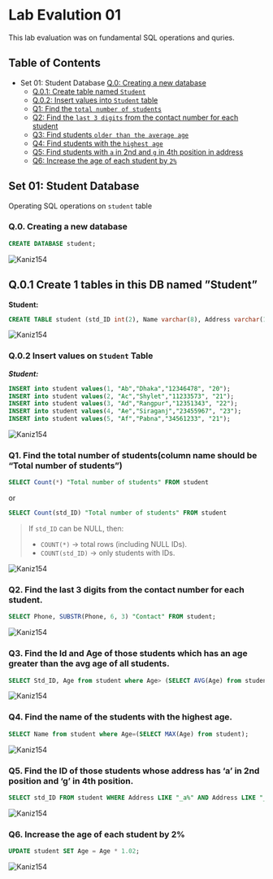 # Lab Evalution 01
This lab evaluation was on fundamental SQL operations and quries.

## Table of Contents
- Set 01: Student Database
     [Q.0: Creating a new database](#q0-creating-a-new-database)
  - [Q.0.1: Create table named `Student`](#q01-create-table-named-student)
  - [Q.0.2: Insert values into `Student` table](#q02-insert-values-on-student-table)
  - [Q1: Find the `total number of students`](#q1-find-the-total-number-of-studentscolumn-name-should-be-total-number-of-students)
  - [Q2: Find the `last 3 digits` from the contact number for each student](#q2-find-the-last-3-digits-from-the-contact-number-for-each-student)
  - [Q3: Find students `older than the average age`](#q3-find-the-id-and-age-of-those-students-which-has-an-age-greater-than-the-avg-age-of-all-students)
  - [Q4: Find students with the `highest age`](#q4-find-the-name-of-the-students-with-the-highest-age)
  - [Q5: Find students with `a` in 2nd and `g` in 4th position in address](#q5-find-the-id-of-those-students-whose-address-has-a-in-2nd-position-and-g-in-4th-position)
  - [Q6: Increase the age of each student by `2%`](#q6-increase-the-age-of-each-student-by-2)

## Set 01: Student Database
Operating SQL operations on `student` table

### Q.0. Creating a new database

```sql
CREATE DATABASE student;
```
![Kaniz154](images/1.png)
## Q.0.1 Create 1 tables in this DB named ”Student”

**Student:** 

```sql
CREATE TABLE student (std_ID int(2), Name varchar(8), Address varchar(16), Phone varchar(16), Age float(2))
```
![Kaniz154](images/2.png)

### Q.0.2 Insert values on `Student` Table

***Student:***
```sql
INSERT into student values(1, "Ab","Dhaka","12346478", "20");
INSERT into student values(2, "Ac","Shylet","11233573", "21");
INSERT into student values(3, "Ad","Rangpur","12351343", "22");
INSERT into student values(4, "Ae","Siraganj","23455967", "23");
INSERT into student values(5, "Af","Pabna","34561233", "21");
```
![Kaniz154](images/3.png)

### Q1. Find the total number of students(column name should be “Total number of students”)

```sql
SELECT Count(*) "Total number of students" FROM student
```
or
```sql
SELECT Count(std_ID) "Total number of students" FROM student
```
> If `std_ID` can be NULL, then:
> - `COUNT(*)` → total rows (including NULL IDs).
> - `COUNT(std_ID)` → only students with IDs.

![Kaniz154](images/4.png)

### Q2. Find the last 3 digits from the contact number for each student.

```sql
SELECT Phone, SUBSTR(Phone, 6, 3) "Contact" FROM student;
```
![Kaniz154](images/5.png)

### Q3. Find the Id and Age of those students which has an age greater than the avg age of all students.

```sql
SELECT Std_ID, Age from student where Age> (SELECT AVG(Age) from student);
```
![Kaniz154](images/6.png)

### Q4. Find the name of the students with the highest age.

```sql
SELECT Name from student where Age=(SELECT MAX(Age) from student);
```
![Kaniz154](images/7.png)

### Q5. Find the ID of those students whose address has ‘a’ in 2nd position and ‘g’ in 4th position.

```sql
SELECT std_ID FROM student WHERE Address LIKE "_a%" AND Address LIKE "___g%"
```
![Kaniz154](images/8.png)

### Q6. Increase the age of each student by 2%

```sql
UPDATE student SET Age = Age * 1.02;
```

![Kaniz154](images/9.png)
